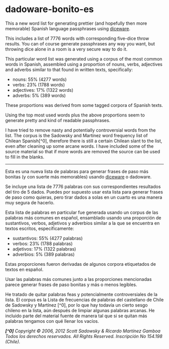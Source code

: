 # dadoware-bonito-es

This a new word list for generating prettier (and hopefully then more memorable) Spanish language passphrases using [diceware](https://theworld.com/~reinhold/diceware.html).

This includes a list of 7776 words with corresponding five-dice throw results. You can of course generate passphrases any way you want, but throwing dice alone in a room is a very secure way to do it.

This particular word list was generated using a corpus of the most common words in Spanish, assembled using a proportion of nouns, verbs, adjectives and adverbs similar to that found in written texts, specifically:

- nouns: 55% (4277 words)
- verbs: 23% (1788 words)
- adjectives: 17% (1322 words)
- adverbs: 5% (389 words)

These proportions was derived from some tagged corpora of Spanish texts.

Using the top most used words plus the above proportions seem to generate pretty and kind of readable passphrases.

I have tried to remove nasty and potentially controversial words from the list. The corpus is the Sadowsky and Martínez word frequency list of Chilean Spanish[^0], therefore there is still a certain Chilean slant to the list, even after cleaning up some arcane words. I have included some of the source material so that if more words are removed the source can be used to fill in the blanks.

---

Esta es una nueva lista de palabras para generar frases de paso más bonitas (y con suerte más memorables) usando [diceware](https://theworld.com/~reinhold/diceware_en_espanolA.htm) o dadoware.

Se incluye una lista de 7776 palabras con sus correspondientes resultados del tiro de 5 dados. Puedes por supuesto usar esta lista para generar frases de paso como quieras, pero tirar dados a solas en un cuarto es una manera muy segura de hacerlo.

Esta lista de palabras en particular fue generada usando un corpus de las palabras más comunes en español, ensamblado usando una proporción de sustantivos, verbos, adjetivos y adverbios similar a la que se encuentra en textos escritos, específicamente:

- sustantivos: 55% (4277 palabras)
- verbos: 23% (1788 palabras)
- adjetivos: 17% (1322 palabras)
- adverbios: 5% (389 palabras)

Estas proporciones fueron derivadas de algunos corpora etiquetados de textos en español.

Usar las palabras más comunes junto a las proporciones mencionadas parece generar frases de paso bonitas y más o menos legibles.

He tratado de quitar palabras feas y potencialmente controversiales de la lista. El corpus es la Lista de frecuencias de palabras del castellano de Chile de Sadowsky y Martínez [^0], por lo que hay todavía un cierto sesgo chileno en la lista, aún después de limpiar algunas palabras arcanas. He incluido parte del material fuente de manera tal que si se quitan más palabras tengamos con qué llenar los vacíos.

_**[^0]** Copyright © 2006, 2012 Scott Sadowsky & Ricardo Martínez Gamboa
Todos los derechos reservados. All Rights Reserved.
Inscripción No 154.198 (Chile)._
